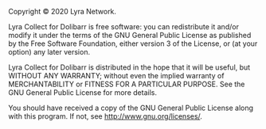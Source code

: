 Copyright © 2020 Lyra Network.

Lyra Collect for Dolibarr is free software: you can redistribute it and/or modify
it under the terms of the GNU General Public License as published by
the Free Software Foundation, either version 3 of the License, or
 (at your option) any later version.

Lyra Collect for Dolibarr is distributed in the hope that it will be useful,
but WITHOUT ANY WARRANTY; without even the implied warranty of
MERCHANTABILITY or FITNESS FOR A PARTICULAR PURPOSE.  See the
GNU General Public License for more details.

You should have received a copy of the GNU General Public License
along with this program. If not, see <http://www.gnu.org/licenses/>.